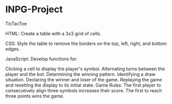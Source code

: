 # INPG-Project

TicTacToe

HTML: Create a table with a 3x3 grid of cells.

CSS: Style the table to remove the borders on the top, left, right, and bottom edges.

JavaScript: Develop functions for:

Clicking a cell to display the player's symbol.
Alternating turns between the player and the bot.
Determining the winning pattern.
Identifying a draw situation.
Declaring the winner and loser of the game.
Replaying the game and resetting the display to its initial state.
Game Rules:
The first player to consecutively align three symbols increases their score. The first to reach three points wins the game.
